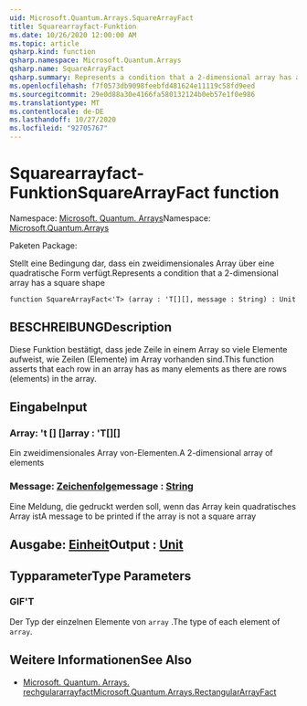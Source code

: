 ```yaml
---
uid: Microsoft.Quantum.Arrays.SquareArrayFact
title: Squarearrayfact-Funktion
ms.date: 10/26/2020 12:00:00 AM
ms.topic: article
qsharp.kind: function
qsharp.namespace: Microsoft.Quantum.Arrays
qsharp.name: SquareArrayFact
qsharp.summary: Represents a condition that a 2-dimensional array has a square shape
ms.openlocfilehash: f7f0573db9098feebfd481624e11119c58fd9eed
ms.sourcegitcommit: 29e0d88a30e4166fa580132124b0eb57e1f0e986
ms.translationtype: MT
ms.contentlocale: de-DE
ms.lasthandoff: 10/27/2020
ms.locfileid: "92705767"
---
```

# <a name="squarearrayfact-function"></a><span data-ttu-id="c798e-102">Squarearrayfact-Funktion</span><span class="sxs-lookup"><span data-stu-id="c798e-102">SquareArrayFact function</span></span>

<span data-ttu-id="c798e-103">Namespace: [Microsoft. Quantum. Arrays](xref:Microsoft.Quantum.Arrays)</span><span class="sxs-lookup"><span data-stu-id="c798e-103">Namespace: [Microsoft.Quantum.Arrays](xref:Microsoft.Quantum.Arrays)</span></span>

<span data-ttu-id="c798e-104">Paketen [](https://nuget.org/packages/)</span><span class="sxs-lookup"><span data-stu-id="c798e-104">Package: [](https://nuget.org/packages/)</span></span>


<span data-ttu-id="c798e-105">Stellt eine Bedingung dar, dass ein zweidimensionales Array über eine quadratische Form verfügt.</span><span class="sxs-lookup"><span data-stu-id="c798e-105">Represents a condition that a 2-dimensional array has a square shape</span></span>

```qsharp
function SquareArrayFact<'T> (array : 'T[][], message : String) : Unit
```


## <a name="description"></a><span data-ttu-id="c798e-106">BESCHREIBUNG</span><span class="sxs-lookup"><span data-stu-id="c798e-106">Description</span></span>

<span data-ttu-id="c798e-107">Diese Funktion bestätigt, dass jede Zeile in einem Array so viele Elemente aufweist, wie Zeilen (Elemente) im Array vorhanden sind.</span><span class="sxs-lookup"><span data-stu-id="c798e-107">This function asserts that each row in an array has as many elements as there are rows (elements) in the array.</span></span>

## <a name="input"></a><span data-ttu-id="c798e-108">Eingabe</span><span class="sxs-lookup"><span data-stu-id="c798e-108">Input</span></span>

### <a name="array--t"></a><span data-ttu-id="c798e-109">Array: 't [] []</span><span class="sxs-lookup"><span data-stu-id="c798e-109">array : 'T[][]</span></span>

<span data-ttu-id="c798e-110">Ein zweidimensionales Array von-Elementen.</span><span class="sxs-lookup"><span data-stu-id="c798e-110">A 2-dimensional array of elements</span></span>


### <a name="message--string"></a><span data-ttu-id="c798e-111">Message: [Zeichenfolge](xref:microsoft.quantum.lang-ref.string)</span><span class="sxs-lookup"><span data-stu-id="c798e-111">message : [String](xref:microsoft.quantum.lang-ref.string)</span></span>

<span data-ttu-id="c798e-112">Eine Meldung, die gedruckt werden soll, wenn das Array kein quadratisches Array ist</span><span class="sxs-lookup"><span data-stu-id="c798e-112">A message to be printed if the array is not a square array</span></span>



## <a name="output--unit"></a><span data-ttu-id="c798e-113">Ausgabe: [Einheit](xref:microsoft.quantum.lang-ref.unit)</span><span class="sxs-lookup"><span data-stu-id="c798e-113">Output : [Unit](xref:microsoft.quantum.lang-ref.unit)</span></span>



## <a name="type-parameters"></a><span data-ttu-id="c798e-114">Typparameter</span><span class="sxs-lookup"><span data-stu-id="c798e-114">Type Parameters</span></span>

### <a name="t"></a><span data-ttu-id="c798e-115">GIF</span><span class="sxs-lookup"><span data-stu-id="c798e-115">'T</span></span>

<span data-ttu-id="c798e-116">Der Typ der einzelnen Elemente von `array` .</span><span class="sxs-lookup"><span data-stu-id="c798e-116">The type of each element of `array`.</span></span>

## <a name="see-also"></a><span data-ttu-id="c798e-117">Weitere Informationen</span><span class="sxs-lookup"><span data-stu-id="c798e-117">See Also</span></span>

- [<span data-ttu-id="c798e-118">Microsoft. Quantum. Arrays. rechgulararrayfact</span><span class="sxs-lookup"><span data-stu-id="c798e-118">Microsoft.Quantum.Arrays.RectangularArrayFact</span></span>](xref:Microsoft.Quantum.Arrays.RectangularArrayFact)